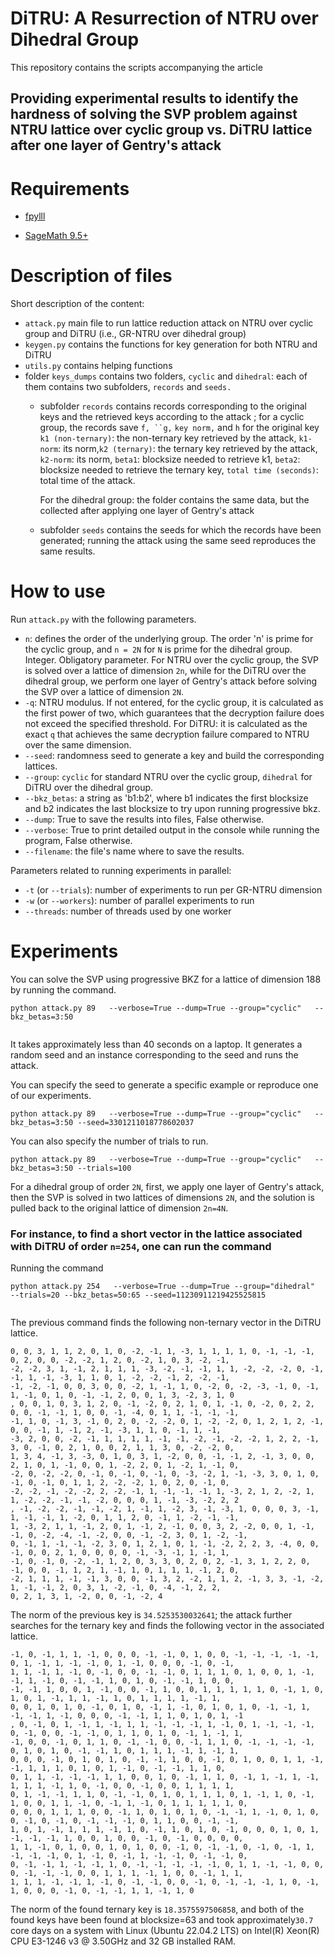 # DiTRU: A Resurrection of NTRU over Dihedral Group
This repository contains the scripts accompanying the article

## Providing experimental results to identify the hardness of solving the SVP problem against NTRU lattice over cyclic group vs. DiTRU lattice after one layer of Gentry's attack



# Requirements

* [fpylll](https://github.com/fplll/fpylll)

* [SageMath 9.5+](https://www.sagemath.org/) 


# Description of files
Short description of the content:
* `attack.py` main file to run lattice reduction attack on NTRU over cyclic group and DiTRU (i.e., GR-NTRU over dihedral group)
* `keygen.py` contains the functions for key generation for both NTRU and DiTRU
* `utils.py` contains helping functions
* folder `keys_dumps` contains two folders, `cyclic` and `dihedral`: each of them contains two subfolders, `records` and `seeds.`
  * subfolder `records` contains records corresponding to the original keys and the retrieved keys according to the attack
    ; for a cyclic group, the records save `f, ``g,` `key norm,` and `h` for the original key 
    `k1 (non-ternary)`: the non-ternary key retrieved by the attack, `k1-norm`: its norm,`k2 (ternary)`: the ternary key 
     retrieved by the attack, `k2-norm`: its norm, `beta1`: blocksize needed to retrieve k1, `beta2`: blocksize needed to
     retrieve the ternary key, `total time (seconds)`: total time of the attack.
  
    For the dihedral group: the folder contains the same data, but the collected after applying one layer of Gentry's attack
  * subfolder `seeds` contains the seeds for which the records have been generated; running the attack using the same 
    seed reproduces the same results.
# How to use

Run `attack.py` with the following parameters.

* `n`: defines the order of the underlying group. The order 'n' is prime for the cyclic group, and `n = 2N` for `N` is prime 
for the dihedral group. Integer. Obligatory parameter. For NTRU over the cyclic group, the SVP is solved over a
lattice of dimension `2n`, while for the DiTRU over the dihedral group, we perform one layer of Gentry's attack before 
solving the SVP over a lattice of dimension `2N`.
* `-q`: NTRU modulus. If not entered, for the cyclic group, it is calculated as the first power of two, which guarantees
that the decryption failure does not exceed the specified threshold. For DiTRU: it is calculated as the exact `q`
that achieves the same decryption failure compared to NTRU over the same dimension.
* `--seed`: randomness seed to generate a key and build the corresponding lattices.
* `--group`: `cyclic` for standard NTRU over the cyclic group, `dihedral` for DiTRU over the dihedral group.
* `--bkz_betas`: a string as 'b1:b2', where b1 indicates the first blocksize and b2 indicates the last blocksize
to try upon running progressive bkz.
* `--dump`: True to save the results into files, False otherwise.
* `--verbose`: True to print detailed output in the console while running the program, False otherwise.
* `--filename`: the file's name where to save the results.

Parameters related to running experiments in parallel: 
* `-t` (or `--trials`): number of experiments to run per GR-NTRU dimension 
* `-w` (or `--workers`): number of parallel experiments to run
* `--threads`: number of threads used by one worker


# Experiments

You can solve the SVP using progressive BKZ for a lattice of dimension 188 by running the command.
```
python attack.py 89   --verbose=True --dump=True --group="cyclic"   --bkz_betas=3:50


```

It takes approximately less than 40 seconds on a laptop.
It generates a random seed and an instance corresponding to the seed and runs the attack.

You can specify the seed to generate a specific example or reproduce one of our experiments.


```
python attack.py 89   --verbose=True --dump=True --group="cyclic"   --bkz_betas=3:50 --seed=3301211018778602037
```


You can also specify the number of trials to run.


```
python attack.py 89   --verbose=True --dump=True --group="cyclic"   --bkz_betas=3:50 --trials=100
```

For a dihedral group of order `2N`, first, we apply one layer of Gentry's attack, then the SVP is solved in two lattices 
of dimensions `2N`, and the solution is pulled back to the original lattice of dimension `2n=4N`.


###  For instance, to find a short vector in the lattice associated with DiTRU of order `n=254`, one can run the command


Running the command 
```
python attack.py 254   --verbose=True --dump=True --group="dihedral"  --trials=20 --bkz_betas=50:65 --seed=11230911219425525815
 
```
The previous command finds the following non-ternary vector in the DiTRU lattice.
```
0, 0, 3, 1, 1, 2, 0, 1, 0, -2, -1, 1, -3, 1, 1, 1, 1, 0, -1, -1, -1, 0, 2, 0, 0, -2, -2, 1, 2, 0, -2, 1, 0, 3, -2, -1, 
-2, -2, 3, 1, -1, 2, 1, 1, 1, -3, -2, -1, -1, 1, 1, -2, -2, -2, 0, -1, -1, 1, -1, -3, 1, 1, 0, 1, -2, -2, -1, 2, -2, -1, 
-1, -2, -1, 0, 0, 3, 0, 0, -2, 1, -1, 1, 0, -2, 0, -2, -3, -1, 0, -1, 1, -1, 0, 1, 0, -1, -1, 2, 0, 0, 1, 3, -2, 3, 1, 0
, 0, 0, 1, 0, 3, 1, 2, 0, -1, -2, 0, 2, 1, 0, 1, -1, 0, -2, 0, 2, 2, 0, 0, -1, -1, 1, 0, 0, -1, -4, 0, 1, 1, -1, -1, -1,
-1, 1, 0, -1, 3, -1, 0, 2, 0, -2, -2, 0, 1, -2, -2, 0, 1, 2, 1, 2, -1, 0, 0, -1, 1, -1, 2, -1, -3, 1, 1, 0, -1, 1, -1, 
-3, 2, 0, 0, -2, -1, 1, 1, 1, 1, -1, -1, -2, -1, -2, -2, 1, 2, 2, -1, 3, 0, -1, 0, 2, 1, 0, 0, 2, 1, 1, 3, 0, -2, -2, 0, 
1, 3, 4, -1, 3, -3, 0, 1, 0, 3, 1, -2, 0, 0, -1, -1, 2, -1, 3, 0, 0, 2, 1, 0, 1, -1, 0, 0, 1, -2, 2, 0, 1, -2, 1, -1, 0, 
-2, 0, -2, -2, 0, -1, 0, -1, 0, -1, 0, -3, -2, 1, -1, -3, 3, 0, 1, 0, -1, 0, -1, 0, 1, 1, 2, -2, -2, 1, 0, 2, 0, -1, 0, 
-2, -2, -1, -2, -2, 2, -2, -1, 1, -1, -1, -1, 1, -3, 2, 1, 2, -2, 1, 1, -2, -2, -1, -1, -2, 0, 0, 0, 1, -1, -3, -2, 2, 2
, -1, -2, -2, -1, -1, -2, 1, -1, 1, -2, 3, -1, -3, 1, 0, 0, 0, 3, -1, 1, -1, -1, 1, -2, 0, 1, 1, 2, 0, -1, 1, -2, -1, -1, 
1, -3, 2, 1, 1, -1, 2, 0, 1, -1, 2, -1, 0, 0, 3, 2, -2, 0, 0, 1, -1, -1, 0, -2, -4, -1, -2, 0, 0, -1, -2, 3, 0, 1, -2, -1,
0, -1, 1, -1, -1, -2, 3, 0, 1, 2, 1, 0, 1, -1, -2, 2, 2, 3, -4, 0, 0, -1, 0, 0, 2, 1, 0, 0, 0, 0, -1, -3, -1, 1, -1, 1, 
-1, 0, -1, 0, -2, -1, 1, 2, 0, 3, 3, 0, 2, 0, 2, -1, 3, 1, 2, 2, 0, -1, 0, 0, -1, 1, 2, 1, -1, 1, 0, 1, 1, 1, -1, 2, 0, 
-2, 1, 1, 1, -1, -1, 3, 0, 0, -1, 3, 2, -2, 1, 1, 2, -1, 3, 3, -1, -2, 1, -1, -1, 2, 0, 3, 1, -2, -1, 0, -4, -1, 2, 2, 
0, 2, 1, 3, 1, -2, 0, 0, -1, -2, 4
```
The norm of the previous key is `34.5253530032641`; the attack further searches for the ternary key and finds
the following vector in the associated lattice.

```
-1, 0, -1, 1, 1, -1, 0, 0, 0, -1, -1, 0, 1, 0, 0, -1, -1, -1, -1, -1, 0, 1, -1, 1, -1, -1, 0, 1, -1, 0, 0, 0, -1, 0, -1, 
1, 1, -1, 1, -1, 0, -1, 0, 0, -1, -1, 0, 1, 1, 1, 0, 1, 0, 0, 1, -1, -1, 1, -1, 0, -1, -1, 1, 0, 1, 0, -1, -1, 1, 0, 0, 
-1, -1, 1, 0, 0, 1, -1, 0, 0, -1, 1, 0, 0, 1, 1, 1, 1, 1, 0, -1, 1, 0, 1, 0, 1, -1, 1, 1, -1, 1, 0, 1, 1, 1, 1, -1, 1, 
0, 0, 1, 0, 1, 0, -1, 0, 1, 0, -1, 1, -1, 0, 1, 0, 1, 0, -1, -1, 1, -1, -1, 1, -1, 0, 0, 0, -1, -1, 1, 1, 0, 1, 0, 1, -1
, 0, -1, 0, 1, -1, 1, -1, 1, 1, -1, -1, -1, 1, -1, 0, 1, -1, -1, -1, 0, -1, 0, 0, -1, -1, 0, 1, 1, 0, 1, 0, -1, 1, -1, 1,
-1, 0, 0, -1, 0, 1, 1, 0, -1, -1, 0, 0, -1, 1, 1, 0, -1, -1, -1, -1, 0, 1, 0, 1, 0, -1, -1, 1, 0, 1, 1, 1, -1, 1, -1, 1,
0, 0, 0, -1, 0, 1, 0, 1, 0, -1, -1, 1, 0, 0, -1, 0, 1, 0, 0, 1, 1, -1, -1, 1, 1, 1, 0, 1, 0, 1, -1, 0, -1, -1, 1, 1, 0, 
0, 1, 1, -1, -1, -1, 1, 1, 0, 0, 1, 0, -1, 1, 1, 0, -1, 1, -1, 1, -1, 1, 1, 1, -1, 1, 0, -1, 0, 0, -1, 0, 0, 1, 1, 1, 1,
0, 1, -1, -1, 1, 1, 0, -1, -1, 0, 1, 0, 1, 1, 1, 0, 1, -1, 1, 0, -1, 1, 0, 0, 1, 1, -1, 0, -1, 1, -1, 0, 1, 1, 1, 1, 1, 0, 
0, 0, 0, 1, 1, 1, 0, 0, -1, 1, 0, 1, 0, 1, 0, -1, -1, 1, -1, 0, 1, 0, 0, -1, 0, -1, 0, -1, -1, -1, 0, 1, 1, 0, 0, -1, -1, 
1, 0, 1, -1, 1, 1, 1, -1, 1, 0, -1, 1, 0, 1, 0, -1, 0, 0, 0, 1, 0, 1, -1, -1, -1, 1, 0, 0, 1, 0, 0, -1, 0, -1, 0, 0, 0, 0,
1, 1, -1, 0, 1, 0, 0, 1, 0, 1, 0, 0, -1, 0, -1, -1, 0, -1, 0, -1, 1, -1, -1, -1, 0, 1, -1, 0, -1, 1, -1, -1, 0, -1, -1, 0, 
0, -1, -1, 1, -1, -1, 1, 0, -1, -1, -1, -1, -1, 0, 1, 1, -1, -1, 0, 0, 0, -1, -1, -1, 0, 0, 1, 1, 1, -1, 1, 0, 0, -1, 1, 1,
1, 1, 1, -1, -1, 1, -1, 0, -1, -1, 0, 0, -1, 0, -1, -1, -1, 1, 0, -1, 1, 0, 0, 0, -1, 0, -1, -1, 1, 1, -1, 1, 0
```
The norm of the found ternary key is `18.3575597506858`, and both of the found keys have been found at blocksize=63 and 
took approximately`30.7` core days on a system with Linux (Ubuntu 22.04.2
LTS) on Intel(R) Xeon(R) CPU E3-1246 v3 @ 3.50GHz and 32 GB installed RAM.